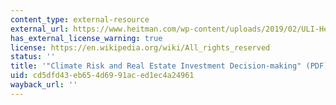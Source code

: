 ```yaml
---
content_type: external-resource
external_url: https://www.heitman.com/wp-content/uploads/2019/02/ULI-Heitman-Climate-Risk-Report.pdf
has_external_license_warning: true
license: https://en.wikipedia.org/wiki/All_rights_reserved
status: ''
title: '"Climate Risk and Real Estate Investment Decision-making" (PDF).'
uid: cd5dfd43-eb65-4d69-91ac-ed1ec4a24961
wayback_url: ''
---
```

